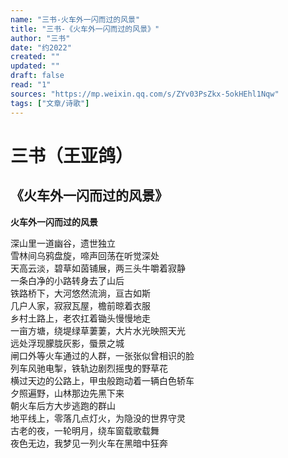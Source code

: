```yaml
---
name: "三书-火车外一闪而过的风景"
title: "三书-《火车外一闪而过的风景》"
author: "三书"
date: "约2022"
created: ""
updated: ""
draft: false
read: "1"
sources: "https://mp.weixin.qq.com/s/ZYv03PsZkx-5okHEhl1Nqw"
tags: ["文章/诗歌"]
---
```



# 三书（王亚鸽）

## 《火车外一闪而过的风景》

**火车外一闪而过的风景**

深山里一道幽谷，遗世独立  
雪林间乌鸦盘旋，啼声回荡在听觉深处  
天高云淡，碧草如茵铺展，两三头牛嚼着寂静  
一条白净的小路转身去了山后  
铁路桥下，大河悠然流淌，亘古如斯  
几户人家，寂寂瓦屋，檐前晾着衣服  
乡村土路上，老农扛着锄头慢慢地走  
一亩方塘，绕堤绿草萋萋，大片水光映照天光  
远处浮现朦胧灰影，蜃景之城  
闸口外等火车通过的人群，一张张似曾相识的脸  
列车风驰电掣，铁轨边剧烈摇曳的野草花  
横过天边的公路上，甲虫般跑动着一辆白色轿车  
夕照遍野，山林那边先黑下来  
朝火车后方大步逃跑的群山  
地平线上，零落几点灯火，为隐没的世界守灵  
古老的夜，一轮明月，绕车窗载歌载舞  
夜色无边，我梦见一列火车在黑暗中狂奔  
